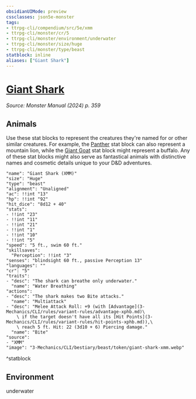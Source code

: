 ```yaml
---
obsidianUIMode: preview
cssclasses: json5e-monster
tags:
- ttrpg-cli/compendium/src/5e/xmm
- ttrpg-cli/monster/cr/5
- ttrpg-cli/monster/environment/underwater
- ttrpg-cli/monster/size/huge
- ttrpg-cli/monster/type/beast
statblock: inline
aliases: ["Giant Shark"]
---
```

# [Giant Shark](3-Mechanics\CLI\bestiary\beast/giant-shark-xmm.md)
*Source: Monster Manual (2024) p. 359*  

## Animals

Use these stat blocks to represent the creatures they're named for or other similar creatures. For example, the [Panther](3-Mechanics/CLI/bestiary/beast/panther-xmm.md) stat block can also represent a mountain lion, while the [Giant Goat](3-Mechanics/CLI/bestiary/beast/giant-goat-xmm.md) stat block might represent a buffalo. Any of these stat blocks might also serve as fantastical animals with distinctive names and cosmetic details unique to your D&D adventures.

```statblock
"name": "Giant Shark (XMM)"
"size": "Huge"
"type": "beast"
"alignment": "Unaligned"
"ac": !!int "13"
"hp": !!int "92"
"hit_dice": "8d12 + 40"
"stats":
- !!int "23"
- !!int "11"
- !!int "21"
- !!int "1"
- !!int "10"
- !!int "5"
"speed": "5 ft., swim 60 ft."
"skillsaves":
  "Perception": !!int "3"
"senses": "blindsight 60 ft., passive Perception 13"
"languages": ""
"cr": "5"
"traits":
- "desc": "The shark can breathe only underwater."
  "name": "Water Breathing"
"actions":
- "desc": "The shark makes two Bite attacks."
  "name": "Multiattack"
- "desc": "Melee Attack Roll: +9 (with [Advantage](3-Mechanics/CLI/rules/variant-rules/advantage-xphb.md)\
    \ if the target doesn't have all its [Hit Points](3-Mechanics/CLI/rules/variant-rules/hit-points-xphb.md)),\
    \ reach 5 ft. Hit: 22 (3d10 + 6) Piercing damage."
  "name": "Bite"
"source":
- "XMM"
"image": "3-Mechanics/CLI/bestiary/beast/token/giant-shark-xmm.webp"
```
^statblock

## Environment

underwater